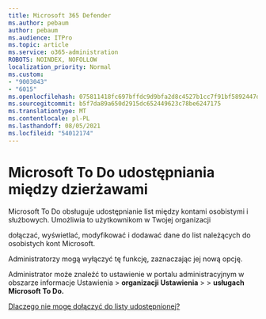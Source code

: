 ```yaml
---
title: Microsoft 365 Defender
ms.author: pebaum
author: pebaum
ms.audience: ITPro
ms.topic: article
ms.service: o365-administration
ROBOTS: NOINDEX, NOFOLLOW
localization_priority: Normal
ms.custom:
- "9003043"
- "6015"
ms.openlocfilehash: 075811418fc697bffdc9d9bfa2d8c4527b1cc7f91bf5892447d099f1c5ee6140
ms.sourcegitcommit: b5f7da89a650d2915dc652449623c78be6247175
ms.translationtype: MT
ms.contentlocale: pl-PL
ms.lasthandoff: 08/05/2021
ms.locfileid: "54012174"
---
```

# <a name="microsoft-to-do-cross-tenant-sharing"></a>Microsoft To Do udostępniania między dzierżawami

Microsoft To Do obsługuje udostępnianie list między kontami osobistymi i służbowych. Umożliwia to użytkownikom w Twojej organizacji

dołączać, wyświetlać, modyfikować i dodawać dane do list należących do osobistych kont Microsoft.

Administratorzy mogą wyłączyć tę funkcję, zaznaczając jej nową opcję.

Administrator może znaleźć to ustawienie w portalu administracyjnym w obszarze informacje Ustawienia  >  **organizacji Ustawienia**  >    >  **usługach Microsoft To Do.**  

[Dlaczego nie mogę dołączyć do listy udostępnionej?](https://support.microsoft.com/office/why-can-t-i-join-a-shared-list-3a6195de-e3a8-437a-b562-7c8c011dc574?ui=en-us&rs=en-us&ad=us)